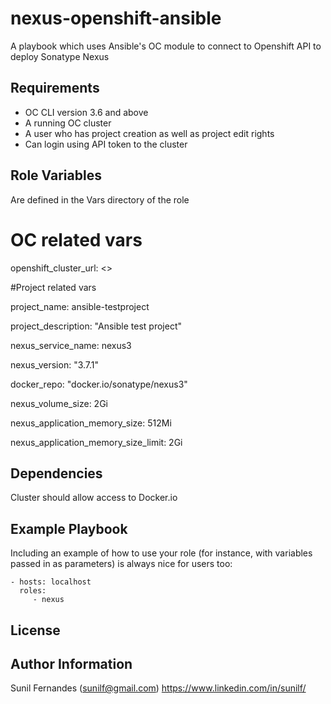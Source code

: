 nexus-openshift-ansible
=========

A playbook which uses Ansible's OC module to connect to Openshift API to deploy Sonatype Nexus

Requirements
------------

* OC CLI version 3.6 and above
* A running OC cluster
* A user who has project creation as well as project edit rights
* Can login using API token to the cluster


Role Variables
--------------

Are defined in the Vars directory of the role

# OC related vars
openshift_cluster_url: <<Cluster URL goes here>>


#Project related vars

project_name: ansible-testproject

project_description: "Ansible test project"

nexus_service_name: nexus3

nexus_version: "3.7.1"

docker_repo: "docker.io/sonatype/nexus3"

nexus_volume_size: 2Gi

nexus_application_memory_size: 512Mi

nexus_application_memory_size_limit: 2Gi

Dependencies
------------

Cluster should allow access to Docker.io

Example Playbook
----------------

Including an example of how to use your role (for instance, with variables passed in as parameters) is always nice for users too:

    - hosts: localhost
      roles:
         - nexus

License
-------


Author Information
------------------

Sunil Fernandes (sunilf@gmail.com)
https://www.linkedin.com/in/sunilf/
